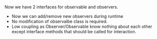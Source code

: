 Now we have 2 interfaces for observable and observers.
- Now we can add/remove new observers during runtime
- No modification of observalbe class is required.
- Low coupling as Observer/Observable know nothing about each other except interface methods that should be called for interaction.


